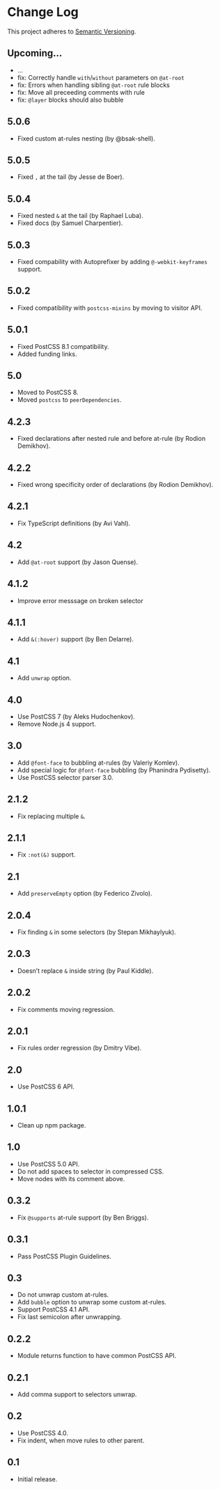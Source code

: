 # Change Log
This project adheres to [Semantic Versioning](http://semver.org/).

## Upcoming...
* ... <!-- Add new lines here. -->
* fix: Correctly handle `with`/`without` parameters on `@at-root`
* fix: Errors when handling sibling `@at-root` rule blocks
* fix: Move all preceeding comments with rule
* fix: `@layer` blocks should also bubble

## 5.0.6
* Fixed custom at-rules nesting (by @bsak-shell).

## 5.0.5
* Fixed `,` at the tail (by Jesse de Boer).

## 5.0.4
* Fixed nested `&` at the tail (by Raphael Luba).
* Fixed docs (by Samuel Charpentier).

## 5.0.3
* Fixed compability with Autoprefixer by adding `@-webkit-keyframes` support.

## 5.0.2
* Fixed compatibility with `postcss-mixins` by moving to visitor API.

## 5.0.1
* Fixed PostCSS 8.1 compatibility.
* Added funding links.

## 5.0
* Moved to PostCSS 8.
* Moved `postcss` to `peerDependencies`.

## 4.2.3
* Fixed declarations after nested rule and before at-rule (by Rodion Demikhov).

## 4.2.2
* Fixed wrong specificity order of declarations (by Rodion Demikhov).

## 4.2.1
* Fix TypeScript definitions (by Avi Vahl).

## 4.2
* Add `@at-root` support (by Jason Quense).

## 4.1.2
* Improve error messsage on broken selector

## 4.1.1
* Add `&(:hover)` support (by Ben Delarre).

## 4.1
* Add `unwrap` option.

## 4.0
* Use PostCSS 7 (by Aleks Hudochenkov).
* Remove Node.js 4 support.

## 3.0
* Add `@font-face` to bubbling at-rules (by Valeriy Komlev).
* Add special logic for `@font-face` bubbling (by Phanindra Pydisetty).
* Use PostCSS selector parser 3.0.

## 2.1.2
* Fix replacing multiple `&`.

## 2.1.1
* Fix `:not(&)` support.

## 2.1
* Add `preserveEmpty` option (by Federico Zivolo).

## 2.0.4
* Fix finding `&` in some selectors (by Stepan Mikhaylyuk).

## 2.0.3
* Doesn’t replace `&` inside string (by Paul Kiddle).

## 2.0.2
* Fix comments moving regression.

## 2.0.1
* Fix rules order regression (by Dmitry Vibe).

## 2.0
* Use PostCSS 6 API.

## 1.0.1
* Clean up npm package.

## 1.0
* Use PostCSS 5.0 API.
* Do not add spaces to selector in compressed CSS.
* Move nodes with its comment above.

## 0.3.2
* Fix `@supports` at-rule support (by Ben Briggs).

## 0.3.1
* Pass PostCSS Plugin Guidelines.

## 0.3
* Do not unwrap custom at-rules.
* Add `bubble` option to unwrap some custom at-rules.
* Support PostCSS 4.1 API.
* Fix last semicolon after unwrapping.

## 0.2.2
* Module returns function to have common PostCSS API.

## 0.2.1
* Add comma support to selectors unwrap.

## 0.2
* Use PostCSS 4.0.
* Fix indent, when move rules to other parent.

## 0.1
* Initial release.
